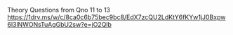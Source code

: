 Theory Questions from Qno 11 to 13 https://1drv.ms/w/c/8ca0c6b75bec9bc8/EdX7zcQU2LdKtY6fKYw1jJ0Bxpw6l3lNWONsTuAgGbU2sw?e=jO2Qlb 

